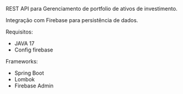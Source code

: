 REST API para Gerenciamento de portfolio de ativos de investimento.

Integração com Firebase para persistência de dados.

Requisitos:
- JAVA 17
- Config firebase

Frameworks:
- Spring Boot
- Lombok
- Firebase Admin
